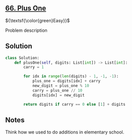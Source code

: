 ## [66. Plus One](https://leetcode.com/problems/plus-one/)

${\textsf{\color{green}Easy}}$

Problem description

## Solution
```python
class Solution:
    def plusOne(self, digits: List[int]) -> List[int]:
        carry = 1

        for idx in range(len(digits) - 1, -1, -1):
            plus_one = digits[idx] + carry
            new_digit = plus_one % 10
            carry = plus_one // 10
            digits[idx] = new_digit

        return digits if carry == 0 else [1] + digits
```

## Notes
Think how we used to do additions in elementary school.
